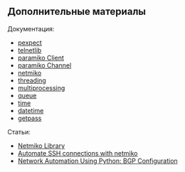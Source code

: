 ## Дополнительные материалы

Документация:

* [pexpect](https://pexpect.readthedocs.io/en/stable/index.html)
* [telnetlib](https://docs.python.org/3/library/telnetlib.html)
* [paramiko Client](http://docs.paramiko.org/en/2.0/api/client.html)
* [paramiko Channel](http://docs.paramiko.org/en/2.0/api/channel.html)
* [netmiko](http://netmiko.readthedocs.io/en/stable/genindex.html)
* [threading](https://docs.python.org/3/library/threading.html)
* [multiprocessing](https://docs.python.org/3/library/multiprocessing.html)
* [queue](https://docs.python.org/3/library/queue.html)
* [time](https://docs.python.org/3/library/time.html)
* [datetime](https://docs.python.org/3/library/datetime.html)
* [getpass](https://docs.python.org/3/library/getpass.html)

Статьи:
* [Netmiko Library](https://pynet.twb-tech.com/blog/automation/netmiko.html)
* [Automate SSH connections with netmiko](https://codingnetworker.com/2016/03/automate-ssh-connections-with-netmiko/)
* [Network Automation Using Python: BGP Configuration](http://www.networkcomputing.com/networking/network-automation-using-python-bgp-configuration/1423704194)

